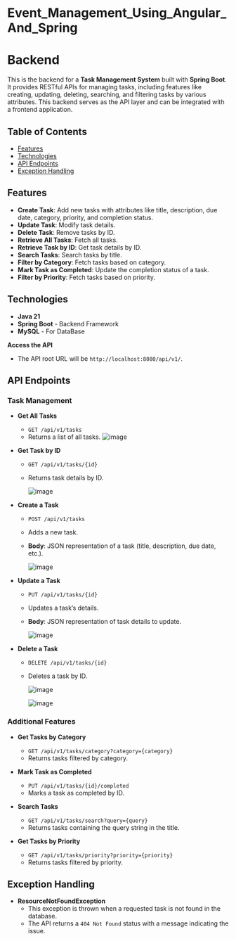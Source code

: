 # Event_Management_Using_Angular_And_Spring

# Backend

This is the backend for a **Task Management System** built with **Spring Boot**. It provides RESTful APIs for managing tasks, including features like creating, updating, deleting, searching, and filtering tasks by various attributes. This backend serves as the API layer and can be integrated with a frontend application.

## Table of Contents
- [Features](#features)
- [Technologies](#technologies)
- [API Endpoints](#api-endpoints)
- [Exception Handling](#exception-handling)

## Features

- **Create Task**: Add new tasks with attributes like title, description, due date, category, priority, and completion status.
- **Update Task**: Modify task details.
- **Delete Task**: Remove tasks by ID.
- **Retrieve All Tasks**: Fetch all tasks.
- **Retrieve Task by ID**: Get task details by ID.
- **Search Tasks**: Search tasks by title.
- **Filter by Category**: Fetch tasks based on category.
- **Mark Task as Completed**: Update the completion status of a task.
- **Filter by Priority**: Fetch tasks based on priority.

## Technologies

- **Java 21**
- **Spring Boot** - Backend Framework
- **MySQL** - For DataBase

**Access the API**
   - The API root URL will be `http://localhost:8080/api/v1/`.

## API Endpoints

### Task Management

- **Get All Tasks**
  - `GET /api/v1/tasks`
  - Returns a list of all tasks. 
    ![image](https://github.com/user-attachments/assets/25d790d7-ea4b-4301-bda2-63a752494ec6)


- **Get Task by ID**
  - `GET /api/v1/tasks/{id}`
  - Returns task details by ID.
 
    ![image](https://github.com/user-attachments/assets/05ab3988-9d47-4e74-aef8-35ac2525b68c)


- **Create a Task**
  - `POST /api/v1/tasks`
  - Adds a new task.
  - **Body**: JSON representation of a task (title, description, due date, etc.).
 
    ![image](https://github.com/user-attachments/assets/a0d44e59-0714-4dc7-b511-f615f5642071)


- **Update a Task**
  - `PUT /api/v1/tasks/{id}`
  - Updates a task’s details.
  - **Body**: JSON representation of task details to update.
 
    ![image](https://github.com/user-attachments/assets/4b464634-d7e4-4fd3-86f3-51ead7350cc2)


- **Delete a Task**
  - `DELETE /api/v1/tasks/{id}`
  - Deletes a task by ID.
 
    ![image](https://github.com/user-attachments/assets/5d73c8dc-c0e3-4d39-8ab3-5502cdff056a)

    ![image](https://github.com/user-attachments/assets/e5abe189-9214-4668-9ce3-84e2dbdc635a)



### Additional Features

- **Get Tasks by Category**
  - `GET /api/v1/tasks/category?category={category}`
  - Returns tasks filtered by category.

- **Mark Task as Completed**
  - `PUT /api/v1/tasks/{id}/completed`
  - Marks a task as completed by ID.

- **Search Tasks**
  - `GET /api/v1/tasks/search?query={query}`
  - Returns tasks containing the query string in the title.

- **Get Tasks by Priority**
  - `GET /api/v1/tasks/priority?priority={priority}`
  - Returns tasks filtered by priority.



## Exception Handling

- **ResourceNotFoundException**
  - This exception is thrown when a requested task is not found in the database.
  - The API returns a `404 Not Found` status with a message indicating the issue.
